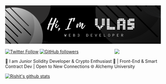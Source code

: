 <a href="https://github.com/ChoyV"><img src="https://github.com/ChoyV/ChoyV/blob/8e259ebc9f51c6f72b574d806a3fe001a3b3dbd9/images/header.png" width="900"></a>
 
<img align='right' src='https://user-images.githubusercontent.com/74038190/212741999-016fddbd-617a-4448-8042-0ecf907aea25.gif' width='150'>

[![Twitter Follow](https://img.shields.io/twitter/follow/vlas_usdt?style=social)](https://twitter.com/intent/follow?screen_name=vlas_usdt) 
[![GitHub followers](https://img.shields.io/github/followers/ChoyV?label=Follow&style=social)](https://github.com/ChoyV)  

👋 I am Junior Solidity Developer & Crypto Enthusiast 🚀 | Front-End & Smart Contract Dev | Open to New Connections 🌐
Alchemy University 




[![Rishit's github stats](https://github-readme-stats.vercel.app/api?username=ChoyV&show_icons=true&title_color=fff&icon_color=79ff97&text_color=9f9f9f&bg_color=151515&count_private=true)](https://github.com/ChoyV)
